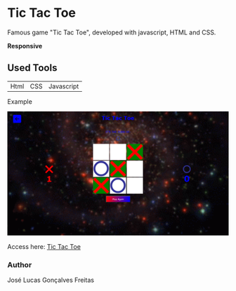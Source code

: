 <h1>Tic Tac Toe</h1>
Famous game "Tic Tac Toe", developed with javascript, HTML and CSS.

<p><b>Responsive</b></p>

<h2>Used Tools</h2>
<table>
  <tr>
    <td>Html</td>
    <td>CSS</td>
    <td>Javascript</td>
  </tr>
</table>
<p>Example</p>
<img src="tictactoe1.png">
<br>
<p>Access here: <a href="https://joselucasapp.github.io/Tic-tac-toe-game/">Tic Tac Toe</a></p>
<h3>Author</h3>
<a href="https://www.instagram.com/jlucasgf/?hl=pt-br" style="text-decoration: none;">José Lucas Gonçalves Freitas</a>
